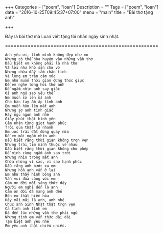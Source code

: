 +++
Categories = ["poem", "loan"]
Description = ""
Tags = ["poem", "loan"]
date = "2016-10-25T09:45:37+07:00"
menu = "main"
title = "Bài thơ tặng anh"

+++

Đây là bài thơ mà Loan viết tặng tôi nhân ngày sinh nhật.

======================================================

	Anh yêu ơi, tình mình không đẹp như mơ
	Nhưng có thể hòa huyện vào những vần thơ
	Dẫu biết em không phải là nhà thơ
	Và lời như khô sạn chơ vơ
	Nhưng chứa đầy tấm chân tình
	Và lòng em tràn cảm xúc
	Em như muốn thời gian đừng thúc giục
	Để em nghe từng hơi thở anh
	Để ngắm nhìn anh say giấc
	Ôi anh ngủ sao yêu thế
	Em muốn sờ lên má anh
	Cho bàn tay ấm áp tình anh
	Em muốn hôn lên mắt anh
	Nhưng sợ anh tỉnh giấc
	Hãy ngủ ngon anh nhé
	Giây phút thật bình yên
	Cảm nhận từng giọt hạnh phúc
	Trôi qua thật là nhanh
	Em ước trái đất đừng quay nữa
	Để em mãi ngắm nhìn anh
	Dẫu biết rằng thời gian không trọn vẹn
	Nhưng trái tim mình thuộc về nhau
	Dẫu biết rằng thời gian không cho phép
	Để mình cùng ngắm ánh sao trời
	Nhưng nhìn trong mắt anh
	Chứa những vì sao, vì sao hạnh phúc
	Dẫu rằng anh bước xa em
	Nhưng hồn anh vẫn ở lại
	Em như thấy hình bóng anh
	Vẫn vui đùa cùng với em
	Cảm ơn đời mỗi sáng thức dậy
	Người em nghĩ đến là anh
	Cảm ơn đời đã mang anh đến
	Bên em thật hiền hòa
	Hãy mãi mãi là anh, anh nhé
	Chúc anh Sinh Nhật thật trọn vẹn
	Cả tình anh tình em
	Đã đến lúc những vần thơ phải ngủ
	Nhưng tình em vẫn thức dài dài
	Tạm biệt anh yêu nhé
	Em yêu anh thật nhiều nhiều.
